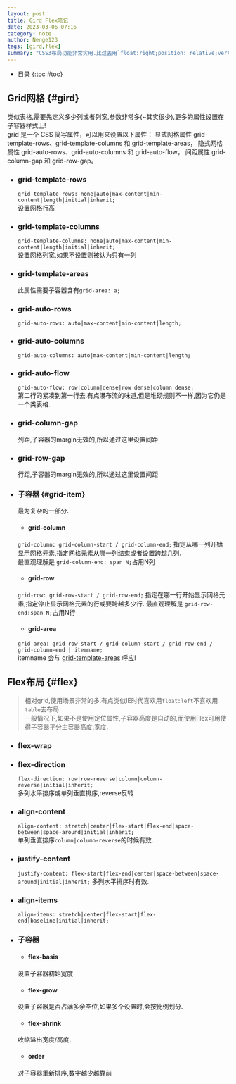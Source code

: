 ```yaml
---
layout: post
title: Gird Flex笔记
date: 2023-03-06 07:16
category: note
author: Nenge123
tags: [gird,flex]
summary: "CSS3布局功能非常实用.比过去用`float:right;position: relative;vertical-align: middle;`更加便捷排版!但并不适合内容排版,畸形排版."
---
```

- 目录
{:toc #toc}
## Grid网格 {#gird}
类似表格,需要先定义多少列或者列宽,参数非常多(~其实很少),更多的属性设置在子容器样式上!  
grid 是一个 CSS 简写属性，可以用来设置以下属性： 显式网格属性 grid-template-rows、grid-template-columns 和 grid-template-areas， 隐式网格属性 grid-auto-rows、grid-auto-columns 和 grid-auto-flow， 间距属性 grid-column-gap 和 grid-row-gap。

- ### grid-template-rows ###
    `grid-template-rows: none|auto|max-content|min-content|length|initial|inherit;`  
    设置网格行高  
    <my-iframe class="interactive is-default-height" height="200" src="https://interactive-examples.mdn.mozilla.net/pages/css/grid-template-rows.html" title="MDN Web Docs Interactive Example" loading="lazy"></my-iframe>
- ### grid-template-columns ###
    `grid-template-columns: none|auto|max-content|min-content|length|initial|inherit;`  
    设置网格列宽,如果不设置则被认为只有一列  
    <my-iframe class="interactive is-default-height" height="200" src="https://interactive-examples.mdn.mozilla.net/pages/css/grid-template-columns.html" title="MDN Web Docs Interactive Example" loading="lazy"></my-iframe>
- ### grid-template-areas ###  
    此属性需要子容器含有`grid-area: a;`  
    <my-iframe class="interactive is-default-height" height="200" src="https://interactive-examples.mdn.mozilla.net/pages/css/grid-template-areas.html" title="MDN Web Docs Interactive Example" loading="lazy"></my-iframe>
- ### grid-auto-rows ###   
    `grid-auto-rows: auto|max-content|min-content|length;`  
    <my-iframe class="interactive is-default-height" height="200" src="https://interactive-examples.mdn.mozilla.net/pages/css/grid-auto-rows.html" title="MDN Web Docs Interactive Example" loading="lazy"></my-iframe>   
- ### grid-auto-columns ###
    `grid-auto-columns: auto|max-content|min-content|length;`  
    <my-iframe class="interactive is-default-height" height="200" src="https://interactive-examples.mdn.mozilla.net/pages/css/grid-auto-columns.html" title="MDN Web Docs Interactive Example" loading="lazy"></my-iframe>
- ### grid-auto-flow ###   
    `grid-auto-flow: row|column|dense|row dense|column dense;`  
    第二行的紧凑到第一行去.有点瀑布流的味道,但是堆砌规则不一样,因为它仍是一个类表格.  
    <my-iframe class="interactive is-default-height" height="200" src="https://interactive-examples.mdn.mozilla.net/pages/css/grid-auto-flow.html" title="MDN Web Docs Interactive Example" loading="lazy"></my-iframe>  
- ###  grid-column-gap ###
    列距,子容器的margin无效的,所以通过这里设置间距  
    <my-iframe class="interactive is-default-height" height="200" src="https://interactive-examples.mdn.mozilla.net/pages/css/column-gap.html" title="MDN Web Docs Interactive Example" loading="lazy"></my-iframe>
- ### grid-row-gap ###
    行距,子容器的margin无效的,所以通过这里设置间距  
    <my-iframe class="interactive is-default-height" height="200" src="https://interactive-examples.mdn.mozilla.net/pages/css/row-gap.html" title="MDN Web Docs Interactive Example" loading="lazy"></my-iframe>
- ### 子容器 {#grid-item}  
    最为复杂的一部分.  
    - #### grid-column ####  
    `grid-column: grid-column-start / grid-column-end;` 指定从哪一列开始显示网格元素,指定网格元素从哪一列结束或者设置跨越几列.  
    最直观理解是 `grid-column-end: span N;`占用N列  
    <my-iframe class="interactive is-default-height" height="200" src="https://interactive-examples.mdn.mozilla.net/pages/css/grid-column.html" title="MDN Web Docs Interactive Example" loading="lazy" data-readystate="complete"></my-iframe>  
    - #### grid-row ####
    `grid-row: grid-row-start / grid-row-end;` 指定在哪一行开始显示网格元素,指定停止显示网格元素的行或要跨越多少行.
    最直观理解是 `grid-row-end:span N;`占用N行
    <my-iframe class="interactive is-default-height" height="200" src="https://interactive-examples.mdn.mozilla.net/pages/css/grid-row.html" title="MDN Web Docs Interactive Example" loading="lazy" data-readystate="complete"></my-iframe>
    - #### grid-area ####  
    `grid-area: grid-row-start / grid-column-start / grid-row-end / grid-column-end | itemname;`  
    itemname 会与 [grid-template-areas](#grid-template-areas) 呼应!  
    <my-iframe class="interactive is-default-height" height="200" src="https://interactive-examples.mdn.mozilla.net/pages/css/grid-area.html" title="MDN Web Docs Interactive Example" loading="lazy" data-readystate="complete"></my-iframe>


## Flex布局 {#flex}
> 相对grid,使用场景非常的多.有点类似IE时代喜欢用`float:left`不喜欢用`table`去布局  
> 一般情况下,如果不是使用定位属性,子容器高度是自动的,而使用Flex可用使得子容器平分主容器高度,宽度. 

- ### flex-wrap ###
    <my-iframe class="interactive is-default-height" height="200" src="https://interactive-examples.mdn.mozilla.net/pages/css/flex-wrap.html" title="MDN Web Docs Interactive Example" loading="lazy" data-readystate="complete"></my-iframe>

- ### flex-direction ###
    `flex-direction: row|row-reverse|column|column-reverse|initial|inherit;`  
    多列水平排序或单列垂直排序,reverse反转
    <my-iframe class="interactive is-default-height" height="200" src="https://interactive-examples.mdn.mozilla.net/pages/css/flex-direction.html" title="MDN Web Docs Interactive Example" loading="lazy" data-readystate="complete"></my-iframe>
- ### align-content ###
    `align-content: stretch|center|flex-start|flex-end|space-between|space-around|initial|inherit;`  
    单列垂直排序`column|column-reverse`的时候有效.
    <my-iframe class="interactive is-default-height" height="200" src="https://interactive-examples.mdn.mozilla.net/pages/css/align-content.html" title="MDN Web Docs Interactive Example" loading="lazy" data-readystate="complete"></my-iframe>
- ### justify-content ###
    `justify-content: flex-start|flex-end|center|space-between|space-around|initial|inherit;`
    多列水平排序时有效.
    <my-iframe class="interactive is-default-height" height="200" src="https://interactive-examples.mdn.mozilla.net/pages/css/justify-content.html" title="MDN Web Docs Interactive Example" loading="lazy" data-readystate="complete"></my-iframe>

- ### align-items ###
    `align-items: stretch|center|flex-start|flex-end|baseline|initial|inherit;`  
    <my-iframe class="interactive is-default-height" height="200" src="https://interactive-examples.mdn.mozilla.net/pages/css/align-items.html" title="MDN Web Docs Interactive Example" loading="lazy" data-readystate="complete"></my-iframe>

- ### 子容器 ###
    - #### flex-basis ####
    设置子容器初始宽度
    <my-iframe class="interactive is-default-height" height="200" src="https://interactive-examples.mdn.mozilla.net/pages/css/flex-basis.html" title="MDN Web Docs Interactive Example" loading="lazy" data-readystate="complete"></my-iframe>
    - #### flex-grow ####
    设置子容器是否占满多余空位,如果多个设置时,会按比例划分.
    <my-iframe class="interactive is-default-height" height="200" src="https://interactive-examples.mdn.mozilla.net/pages/css/flex-grow.html" title="MDN Web Docs Interactive Example" loading="lazy" data-readystate="complete"></my-iframe>
    - #### flex-shrink ####
    收缩溢出宽度/高度.
    <my-iframe class="interactive is-default-height" height="200" src="https://interactive-examples.mdn.mozilla.net/pages/css/flex-shrink.html" title="MDN Web Docs Interactive Example" loading="lazy" data-readystate="complete"></my-iframe>
    - #### order ####
    对子容器重新排序,数字越少越靠前
    <my-iframe class="interactive is-default-height" height="200" src="https://interactive-examples.mdn.mozilla.net/pages/css/order.html" title="MDN Web Docs Interactive Example" loading="lazy" data-readystate="complete"></my-iframe>